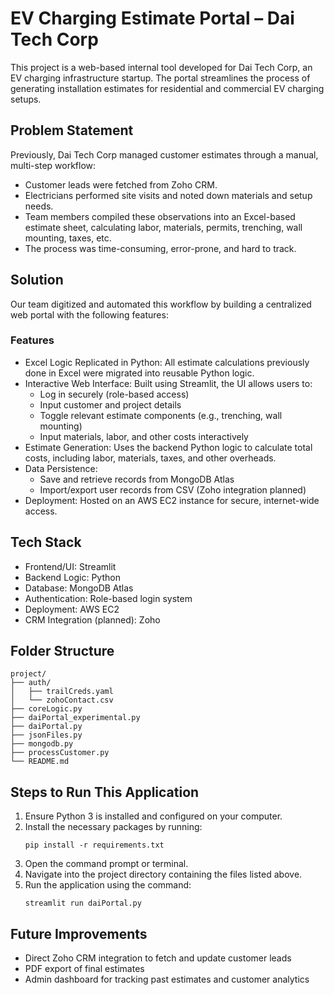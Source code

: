 # EV Charging Estimate Portal – Dai Tech Corp

This project is a web-based internal tool developed for Dai Tech Corp, an EV charging infrastructure startup. The portal streamlines the process of generating installation estimates for residential and commercial EV charging setups.

## Problem Statement

Previously, Dai Tech Corp managed customer estimates through a manual, multi-step workflow:
- Customer leads were fetched from Zoho CRM.
- Electricians performed site visits and noted down materials and setup needs.
- Team members compiled these observations into an Excel-based estimate sheet, calculating labor, materials, permits, trenching, wall mounting, taxes, etc.
- The process was time-consuming, error-prone, and hard to track.

## Solution

Our team digitized and automated this workflow by building a centralized web portal with the following features:

### Features

- Excel Logic Replicated in Python: All estimate calculations previously done in Excel were migrated into reusable Python logic.
- Interactive Web Interface: Built using Streamlit, the UI allows users to:
  - Log in securely (role-based access)
  - Input customer and project details
  - Toggle relevant estimate components (e.g., trenching, wall mounting)
  - Input materials, labor, and other costs interactively
- Estimate Generation: Uses the backend Python logic to calculate total costs, including labor, materials, taxes, and other overheads.
- Data Persistence:
  - Save and retrieve records from MongoDB Atlas
  - Import/export user records from CSV (Zoho integration planned)
- Deployment: Hosted on an AWS EC2 instance for secure, internet-wide access.

## Tech Stack

- Frontend/UI: Streamlit
- Backend Logic: Python
- Database: MongoDB Atlas
- Authentication: Role-based login system
- Deployment: AWS EC2
- CRM Integration (planned): Zoho

## Folder Structure

```
project/
├── auth/
│   ├── trailCreds.yaml
│   └── zohoContact.csv
├── coreLogic.py
├── daiPortal_experimental.py
├── daiPortal.py
├── jsonFiles.py
├── mongodb.py
├── processCustomer.py
└── README.md
```

## Steps to Run This Application

1. Ensure Python 3 is installed and configured on your computer.
2. Install the necessary packages by running:
   ```
   pip install -r requirements.txt
   ```
3. Open the command prompt or terminal.
4. Navigate into the project directory containing the files listed above.
5. Run the application using the command:
   ```
   streamlit run daiPortal.py
   ```

## Future Improvements

- Direct Zoho CRM integration to fetch and update customer leads
- PDF export of final estimates
- Admin dashboard for tracking past estimates and customer analytics

